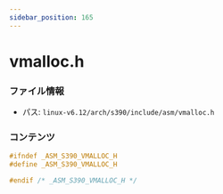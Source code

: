 ```yaml
---
sidebar_position: 165
---
```

# vmalloc.h

### ファイル情報

- パス: `linux-v6.12/arch/s390/include/asm/vmalloc.h`

### コンテンツ

```h
#ifndef _ASM_S390_VMALLOC_H
#define _ASM_S390_VMALLOC_H

#endif /* _ASM_S390_VMALLOC_H */

```
